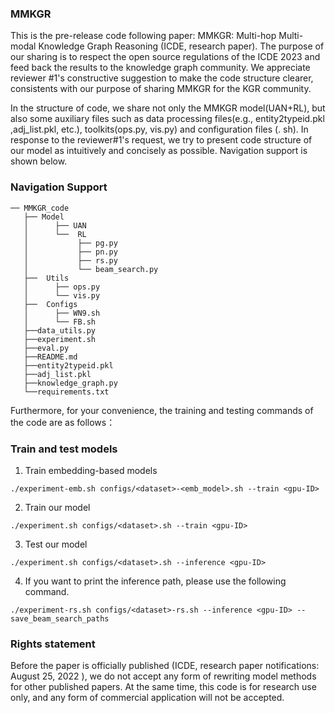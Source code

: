   ### MMKGR

  This is the pre-release code following paper: MMKGR: Multi-hop Multi-modal Knowledge Graph Reasoning (ICDE, research paper). The purpose of our sharing is to respect the open source regulations of the ICDE 2023 and feed back the results to the knowledge graph community. We appreciate reviewer #1's constructive suggestion to make the code structure clearer, consistents with our purpose of sharing MMKGR for the KGR community. 
  
  In the structure of code, we share not only the MMKGR model(UAN+RL), but also some auxiliary files such as data processing files(e.g., entity2typeid.pkl ,adj_list.pkl, etc.), toolkits(ops.py, vis.py) and configuration files (. sh). In response to the reviewer#1's request, we try to present code structure of our model as intuitively and concisely as possible. Navigation support is shown below.
  
  ### Navigation Support
 ```
── MMKGR_code
    ├── Model
    │      ├── UAN
    │      └──  RL
    │           ├── pg.py
    │           ├── pn.py
    │           ├── rs.py
    │           └── beam_search.py
    ├──  Utils
    │      ├── ops.py
    │      └── vis.py
    ├──  Configs
    │      ├── WN9.sh
    │      └── FB.sh    
    ├──data_utils.py
    ├──experiment.sh  
    ├──eval.py
    ├──README.md
    ├──entity2typeid.pkl    
    ├──adj_list.pkl
    ├──knowledge_graph.py
    └──requirements.txt
 ```
  Furthermore, for your convenience, the training and testing commands of the code are as follows： 
  ### Train and test models
  1. Train embedding-based models
```
./experiment-emb.sh configs/<dataset>-<emb_model>.sh --train <gpu-ID>
```
2. Train our model
```
./experiment.sh configs/<dataset>.sh --train <gpu-ID>
```
3. Test our model 
```
./experiment.sh configs/<dataset>.sh --inference <gpu-ID>
```
4. If you want to print the inference path, please use the following command.
```
./experiment-rs.sh configs/<dataset>-rs.sh --inference <gpu-ID> --save_beam_search_paths
```
  
  
  
 ### Rights statement

Before the paper is officially published (ICDE, research paper notifications:  August 25, 2022 ), we do not accept any form of rewriting model methods for other published papers. At the same time, this code is for research use only, and any form of commercial application will not be accepted.
